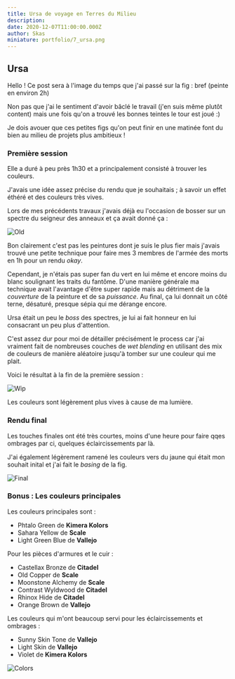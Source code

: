 ```yaml
---
title: Ursa de voyage en Terres du Milieu
description: 
date: 2020-12-07T11:00:00.000Z
author: Skas
miniature: portfolio/7_ursa.png
---
```



## Ursa

Hello ! Ce post sera à l'image du temps que j'ai passé sur la fig : bref (peinte en environ 2h)

Non pas que j'ai le sentiment d'avoir bâclé le travail (j'en suis même plutôt content) mais une fois qu'on a trouvé les bonnes teintes le tour est joué :)

Je dois avouer que ces petites figs qu'on peut finir en une matinée font du bien au milieu de projets plus ambitieux !

### Première session

Elle a duré à peu près 1h30 et a principalement consisté à trouver les couleurs.

J'avais une idée assez précise du rendu que je souhaitais ; à savoir un effet éthéré et des couleurs très vives.

Lors de mes précédents travaux j'avais déjà eu l'occasion de bosser sur un spectre du seigneur des anneaux et ça avait donné ça :

![Old](posts/ursa/old.png)

Bon clairement c'est pas les peintures dont je suis le plus fier mais j'avais trouvé une petite technique pour faire mes 3 membres de l'armée des morts en 1h pour un rendu _okay_.

Cependant, je n'étais pas super fan du vert en lui même et encore moins du blanc soulignant les traits du fantôme. D'une manière générale ma technique avait l'avantage d'être super rapide mais au détriment de la _couverture_ de la peinture et de sa _puissance_. Au final, ça lui donnait un côté terne, désaturé, presque sépia qui me dérange encore.

Ursa était un peu le _boss_ des spectres, je lui ai fait honneur en lui consacrant un peu plus d'attention.

C'est assez dur pour moi de détailler précisément le process car j'ai vraiment fait de nombreuses couches de _wet blending_ en utilisant des mix de couleurs de manière aléatoire jusqu'à tomber sur une couleur qui me plait.

Voici le résultat à la fin de la première session :

![Wip](posts/ursa/spectrewip.png)

Les couleurs sont légèrement plus vives à cause de ma lumière.

### Rendu final

Les touches finales ont été très courtes, moins d'une heure pour faire qqes ombrages par ci, quelques éclaircissements par là.

J'ai également légèrement ramené les couleurs vers du jaune qui était mon souhait inital et j'ai fait le _basing_ de la fig.

![Final](portfolio/7_ursa.png)

### Bonus : Les couleurs principales

Les couleurs principales sont :

- Phtalo Green de __Kimera Kolors__
- Sahara Yellow de __Scale__
- Light Green Blue de __Vallejo__

Pour les pièces d'armures et le cuir :

- Castellax Bronze de __Citadel__
- Old Copper de __Scale__
- Moonstone Alchemy de __Scale__
- Contrast Wyldwood de __Citadel__
- Rhinox Hide de __Citadel__
- Orange Brown de __Vallejo__

Les couleurs qui m'ont beaucoup servi pour les éclaircissements et ombrages :

- Sunny Skin Tone de __Vallejo__
- Light Skin de __Vallejo__
- Violet de __Kimera Kolors__

![Colors](posts/ursa/colors.png)